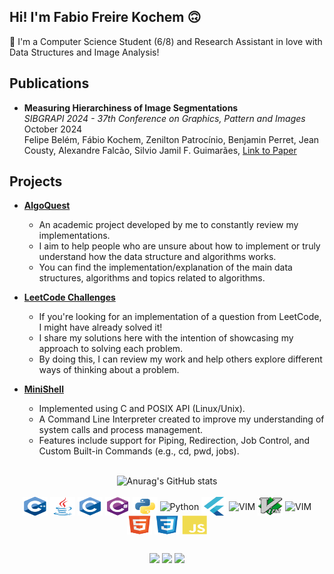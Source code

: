 ## Hi! I'm Fabio Freire Kochem 🙃

🤍 I'm a Computer Science Student (6/8) and Research Assistant in love with Data Structures and Image Analysis!

## Publications

- **Measuring Hierarchiness of Image Segmentations**  
  *SIBGRAPI 2024 - 37th Conference on Graphics, Pattern and Images*  
  October 2024  
  Felipe Belém, Fábio Kochem, Zenilton Patrocínio, Benjamin Perret, Jean Cousty, Alexandre Falcão, Silvio Jamil F. Guimarães, [Link to Paper](https://ieeexplore.ieee.org/document/10716344)

## Projects

- [**AlgoQuest**](https://github.com/fabiokochem/AlgoQuest)
  - An academic project developed by me to constantly review my implementations.
  - I aim to help people who are unsure about how to implement or truly understand how the data structure and algorithms works.
  - You can find the implementation/explanation of the main data structures, algorithms and topics related to algorithms.
 
- [**LeetCode Challenges**](https://github.com/fabiokochem/LeetCodeChall)
  - If you're looking for an implementation of a question from LeetCode, I might have already solved it!
  - I share my solutions here with the intention of showcasing my approach to solving each problem.
  - By doing this, I can review my work and help others explore different ways of thinking about a problem.

- [**MiniShell**](https://github.com/fabiokochem/MiniShell)
  - Implemented using C and POSIX API (Linux/Unix).
  - A Command Line Interpreter created to improve my understanding of system calls and process management.
  - Features include support for Piping, Redirection, Job Control, and Custom Built-in Commands (e.g., cd, pwd, jobs).

<div align="center"><br>
  <img src="https://github-readme-stats.vercel.app/api?username=fabiokochem&show_icons=true&theme=great-gatsby" alt="Anurag's GitHub stats">
</div>

<div style="display: inline_block" align="center"><br>
  <img align="center" alt="Cpp" height="30" width="40" src="https://raw.githubusercontent.com/devicons/devicon/master/icons/cplusplus/cplusplus-original.svg">
  <img align="center" alt="Java" height="30" width="40" src="https://raw.githubusercontent.com/devicons/devicon/master/icons/java/java-original.svg">
  <img align="center" alt="C" height="30" width="40" src="https://raw.githubusercontent.com/devicons/devicon/master/icons/c/c-original.svg">
  <img align="center" alt="Cpp" height="30" width="40" src="https://raw.githubusercontent.com/devicons/devicon/master/icons/csharp/csharp-original.svg">
  <img align="center" alt="Python" height="30" width="40" src="https://raw.githubusercontent.com/devicons/devicon/master/icons/python/python-original.svg">
  <img align="center" alt="Python" height="30" width="40" src="https://cdn.jsdelivr.net/gh/devicons/devicon@latest/icons/matlab/matlab-original.svg">          
  <img align="center" alt="Jupyter" height="30" width="40" src="https://raw.githubusercontent.com/devicons/devicon/master/icons/flutter/flutter-original.svg">
  <img align="center" alt="VIM" height="30" width="40" src="https://cdn.jsdelivr.net/gh/devicons/devicon@latest/icons/firebase/firebase-original.svg">
  <img align="center" alt="VIM" height="30" width="40" src="https://raw.githubusercontent.com/devicons/devicon/master/icons/vim/vim-original.svg">
  <img align="center" alt="VIM" height="30" width="40" src="https://cdn.jsdelivr.net/gh/devicons/devicon@latest/icons/mysql/mysql-original.svg">
  <img align="center" alt="HTML" height="30" width="40" src="https://raw.githubusercontent.com/devicons/devicon/master/icons/html5/html5-original.svg">
  <img align="center" alt="CSS" height="30" width="40" src="https://raw.githubusercontent.com/devicons/devicon/master/icons/css3/css3-original.svg">
  <img align="center" alt="Js" height="30" width="40" src="https://raw.githubusercontent.com/devicons/devicon/master/icons/javascript/javascript-plain.svg">
</div>

##

<div align="center"> 
  <a href="https://www.linkedin.com/in/fabiofreirekochem" target="_blank"><img src="https://img.shields.io/badge/-LinkedIn-%230077B5?style=for-the-badge&logo=linkedin&logoColor=white" target="blank"></a> 
  <a href = "mailto:fabiofkochem@gmail.com"><img src="https://img.shields.io/badge/-Gmail-%23333?style=for-the-badge&logo=gmail&logoColor=white" target="blank"></a>
  <a href="https://instagram.com/fabiofkochem" target="_blank"><img src="https://img.shields.io/badge/-Instagram-%23E4405F?style=for-the-badge&logo=instagram&logoColor=white" target="blank"></a>
</div>

